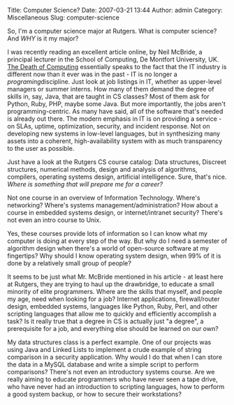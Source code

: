 Title: Computer Science?
Date: 2007-03-21 13:44
Author: admin
Category: Miscellaneous
Slug: computer-science

So, I'm a computer science major at Rutgers. What is computer science?
And *WHY* is it my major?

I was recently reading an excellent article online, by Neil McBride, a
principal lecturer in the School of Computing, De Montfort University,
UK. [The Death of
Computing](http://www.bcs.org/server.php?show=ConWebDoc.9662)
essentially speaks to the fact that the IT industry is different now
than it ever was in the past - IT is no longer a *programing*discipline.
Just look at job listings in IT, whether as upper-level managers or
summer interns. How many of them demand the degree of skills in, say,
Java, that are taught in CS classes? Most of them ask for Python, Ruby,
PHP, maybe some Java. But more importantly, the jobs aren't
programming-centric. As many have said, all of the software that's
needed is already out there. The modern emphasis in IT is on providing a
service - on SLAs, uptime, optimization, security, and incident
response. Not on developing new systems in low-level languages, but in
synthesizing many assets into a coherent, high-availability system with
as much transparency to the user as possible.

Just have a look at the Rutgers CS course catalog: Data structures,
Discreet structures, numerical methods, design and analysis of
algorithms, compilers, operating systems design, artificial
intelligence. Sure, that's nice. *Where is something that will prepare
me for a career?*

Not one course in an overview of Information Technology. Where's
networking? Where's systems management/administration? How about a
course in embedded systems design, or internet/intranet security?
There's not even an intro course to Unix.

Yes, these courses provide lots of information so I can know what my
computer is doing at every step of the way. But why do I need a semester
of algorithm design when there's a world of open-source software at my
fingertips? Why should I know operating system design, when 99% of it is
done by a relatively small group of people?

It seems to be just what Mr. McBride mentioned in his article - at least
here at Rutgers, they are trying to haul up the drawbridge, to educate a
small minority of elite programmers. Where are the skills that myself,
and people my age, need when looking for a job? Internet applications,
firewall/router design, embedded systems, languages like Python, Ruby,
Perl, and other scripting languages that allow me to quickly and
efficiently accomplish a task? Is it really true that a degree in CS is
actually just "a degree", a prerequisite for a job, and everything else
should be learned on our own?

My data structures class is a perfect example. One of our projects was
using Java and Linked Lists to implement a crude example of string
comparison in a security application. Why would I do that when I can
store the data in a MySQL database and write a simple script to perform
comparisons? There's not even an introductory systems course. Are we
really aiming to educate programmers who have never seen a tape drive,
who have never had an introduction to scripting languages, how to
perform a good system backup, or how to secure their workstations?
